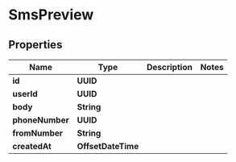 

# SmsPreview


## Properties

| Name | Type | Description | Notes |
|------------ | ------------- | ------------- | -------------|
|**id** | **UUID** |  |  |
|**userId** | **UUID** |  |  |
|**body** | **String** |  |  |
|**phoneNumber** | **UUID** |  |  |
|**fromNumber** | **String** |  |  |
|**createdAt** | **OffsetDateTime** |  |  |



